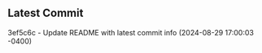
## Latest Commit
3ef5c6c - Update README with latest commit info (2024-08-29 17:00:03 -0400) <Yunxi-Zhou>
